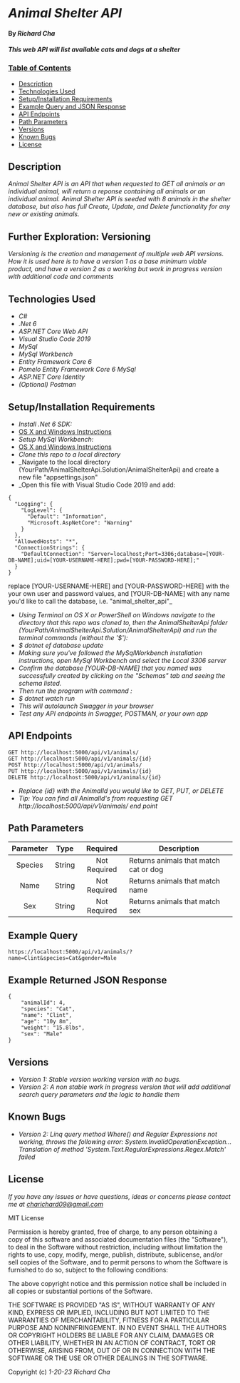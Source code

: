 # _Animal Shelter API_

#### By _**Richard Cha**_

#### _This web API will list available cats and dogs at a shelter_

### <u>Table of Contents</u>
* <a href="#Description">Description</a>
* <a href="#Technologies-Used">Technologies Used</a>
* <a href="#Setup/Installation-Requirements">Setup/Installation Requirements</a>
* <a href="#Example-Query">Example Query and JSON Response</a>
* <a href="#API-Endpoints">API Endpoints</a>
* <a href="#Path-Parameters">Path Parameters</a>
* <a href="#Versions">Versions</a>
* <a href="#Known-Bugs">Known Bugs</a>
* <a href="#License">License</a>

## Description

_Animal Shelter API is an API that when requested to GET all animals or an individual animal, will return a reponse containing all animals or an individual animal. Animal Shelter API is seeded with 8 animals in the shelter database, but also has full Create, Update, and Delete functionality for any new or existing animals._

## Further Exploration: Versioning 
_Versioning is the creation and management of multiple web API versions. How it is used here is to have a version 1 as a base minimum viable product, and have a version 2 as a working but work in progress version with additional code and comments_

## Technologies Used

* _C#_
* _.Net 6_
* _ASP.NET Core Web API_
* _Visual Studio Code 2019_
* _MySql_
* _MySql Workbench_
* _Entity Framework Core 6_
* _Pomelo Entity Framework Core 6 MySql_
* _ASP.NET Core Identity_
* _(Optional) Postman_

## Setup/Installation Requirements

* _Install .Net 6 SDK:_
* [OS X and Windows Instructions](https://www.learnhowtoprogram.com/c-and-net/getting-started-with-c/installing-c-and-net)
* _Setup MySql Workbench:_
* [OS X and Windows Instructions](https://www.learnhowtoprogram.com/c-and-net/getting-started-with-c/installing-and-configuring-mysql)
* _Clone this repo to a local directory_
* _Navigate to the local directory (YourPath/AnimalShelterApi.Solution/AnimalShelterApi) and create a new file "appsettings.json" 
* _Open this file with Visual Studio Code 2019 and add:
```
{
  "Logging": {
    "LogLevel": {
      "Default": "Information",
      "Microsoft.AspNetCore": "Warning"
    }
  },
  "AllowedHosts": "*",
  "ConnectionStrings": {
    "DefaultConnection": "Server=localhost;Port=3306;database=[YOUR-DB-NAME];uid=[YOUR-USERNAME-HERE];pwd=[YOUR-PASSWORD-HERE];"
  }
}

```
replace [YOUR-USERNAME-HERE] and [YOUR-PASSWORD-HERE] with the your own user and password values, and [YOUR-DB-NAME] with any name you'd like to call the database, i.e. "animal_shelter_api"_

* _Using Terminal on OS X or PowerShell on Windows navigate to the directory that this repo was cloned to, then the AnimalShelterApi folder (YourPath/AnimalShelterApi.Solution/AnimalShelterApi) and run the terminal commands (without the '$'):_ 
* _$ dotnet ef database update_
* _Making sure you've followed the MySqlWorkbench installation instructions, open MySql Workbench and select the Local 3306 server_
* _Confirm the database [YOUR-DB-NAME] that you named was successfully created by clicking on the "Schemas" tab and seeing the schema listed._ 
* _Then run the program with command :_
* _$ dotnet watch run_
* _This will autolaunch Swagger in your browser_
* _Test any API endpoints in Swagger, POSTMAN, or your own app_

## API Endpoints
```
GET http://localhost:5000/api/v1/animals/
GET http://localhost:5000/api/v1/animals/{id}
POST http://localhost:5000/api/v1/animals/
PUT http://localhost:5000/api/v1/animals/{id}
DELETE http://localhost:5000/api/v1/animals/{id}
```
* _Replace {id} with the AnimalId you would like to GET, PUT, or DELETE_
* _Tip: You can find all AnimalId's from requesting GET http://localhost:5000/api/v1/animals/ end point_

## Path Parameters
| Parameter | Type | Required | Description |
| :---: | :---: | :---: | --- |
| Species | String | Not Required | Returns animals that match cat or dog |
| Name | String | Not Required | Returns animals that match name |
| Sex | String | Not Required | Returns animals that match sex |

## Example Query
```
https://localhost:5000/api/v1/animals/?name=Clint&species=Cat&gender=Male
```

## Example Returned JSON Response
```
{
    "animalId": 4,
    "species": "Cat",
    "name": "Clint",
    "age": "10y 8m",
    "weight": "15.8lbs",
    "sex": "Male"
}
```

## Versions
* _Version 1: Stable version working version with no bugs._ 
* _Version 2: A non stable work in progress version that will add additional search query parameters and the logic to handle them_

## Known Bugs

* _Version 2: Linq query method Where() and Regular Expressions not working, throws the following error:
System.InvalidOperationException...
Translation of method 'System.Text.RegularExpressions.Regex.Match' failed_

## License

_If you have any issues or have questions, ideas or concerns please contact me at [charichard09@gmail.com](mailto:charichard09@gmail.com)_

MIT License

Permission is hereby granted, free of charge, to any person obtaining a copy
of this software and associated documentation files (the "Software"), to deal
in the Software without restriction, including without limitation the rights
to use, copy, modify, merge, publish, distribute, sublicense, and/or sell
copies of the Software, and to permit persons to whom the Software is
furnished to do so, subject to the following conditions:

The above copyright notice and this permission notice shall be included in all
copies or substantial portions of the Software.

THE SOFTWARE IS PROVIDED "AS IS", WITHOUT WARRANTY OF ANY KIND, EXPRESS OR
IMPLIED, INCLUDING BUT NOT LIMITED TO THE WARRANTIES OF MERCHANTABILITY,
FITNESS FOR A PARTICULAR PURPOSE AND NONINFRINGEMENT. IN NO EVENT SHALL THE
AUTHORS OR COPYRIGHT HOLDERS BE LIABLE FOR ANY CLAIM, DAMAGES OR OTHER
LIABILITY, WHETHER IN AN ACTION OF CONTRACT, TORT OR OTHERWISE, ARISING FROM,
OUT OF OR IN CONNECTION WITH THE SOFTWARE OR THE USE OR OTHER DEALINGS IN THE
SOFTWARE.

Copyright (c) _1-20-23_ _Richard Cha_